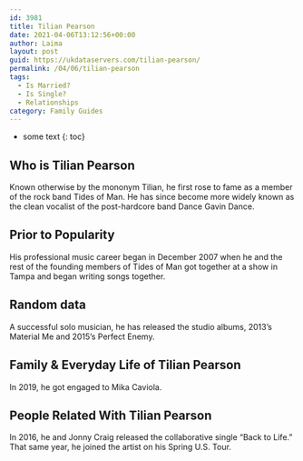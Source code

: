 ```yaml
---
id: 3981
title: Tilian Pearson
date: 2021-04-06T13:12:56+00:00
author: Laima
layout: post
guid: https://ukdataservers.com/tilian-pearson/
permalink: /04/06/tilian-pearson
tags:
  - Is Married?
  - Is Single?
  - Relationships
category: Family Guides
---
```


* some text
{: toc}


## Who is Tilian Pearson
                  
                  
                  
Known otherwise by the mononym Tilian, he first rose to fame as a member of the rock band Tides of Man. He has since become more widely known as the clean vocalist of the post-hardcore band Dance Gavin Dance.
                  
              
            
              
            
                
                
                
## Prior to Popularity
                  
                  
                  
His professional music career began in December 2007 when he and the rest of the founding members of Tides of Man got together at a show in Tampa and began writing songs together.
                  
              
            
              
            
                
                
                
## Random data
                  
                  
                  
A successful solo musician, he has released the studio albums, 2013&#8217;s Material Me and 2015&#8217;s Perfect Enemy.
                  
              
            
              
            
                
                
                
## Family & Everyday Life of Tilian Pearson
                  
                  
                  
In 2019, he got engaged to Mika Caviola. 
                  
              
            
              
            
                
                
                
## People Related With Tilian Pearson
                  
                  
                  
In 2016, he and Jonny Craig released the collaborative single &#8220;Back to Life.&#8221; That same year, he joined the artist on his Spring U.S. Tour.
                  
              
            
              
            
                
              
            
              
              
            
            
              
            
          
          
          